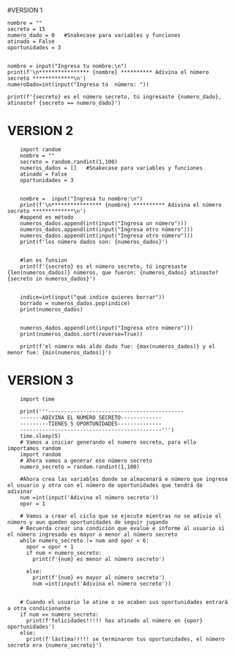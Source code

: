 #VERSION 1
    
    nombre = ""
    secreto = 15
    numero_dado = 0   #Snakecase para variables y funciones
    atinado = False
    oportunidades = 3
    
    
    nombre = input("Ingresa tu nombre:\n")
    print(f'\n**************** {nombre} ********** Adivina el número secreto *************\n')
    numeroDado=int(input("Ingresa tú  número: "))
    
    print(f'{secreto} es el número secreto, tú ingresaste {numero_dado}, atinaste? {secreto == numero_dado}')

# VERSION 2

        import random
        nombre = ""
        secreto = random.randint(1,100)
        numeros_dados = []   #Snakecase para variables y funciones
        atinado = False
        oportunidades = 3
        
        
        nombre =  input("Ingresa tu nombre:\n")
        print(f'\n**************** {nombre} ********** Adivina el número secreto *************\n')
        #append es método
        numeros_dados.append(int(input("Ingresa un número")))
        numeros_dados.append(int(input("Ingresa otro número")))
        numeros_dados.append(int(input("Ingresa otro número")))
        print(f'los número dados son: {numeros_dados}')
        
        
        #len es funsion
        print(f'{secreto} es el número secreto, tú ingresaste {len(numeros_dados)} números, que fueron: {numeros_dados} atinaste? {secreto in numeros_dados}')
        
        
        indice=int(input("qué indice quieres borrar"))
        borrado = numeros_dados.pop(indice)
        print(numeros_dados)


        numeros_dados.append(int(input("Ingresa otro número")))
        print(numeros_dados.sort(reverse=True))
        
        print(f'el número más aldo dado fue: {max(numeros_dados)} y el menor fue: {min(numeros_dados)}')


# VERSION 3

        import time
        
        print('''-------------------------------------------
        -------ADIVINA EL NÚMERO SECRETO-------------
        ---------TIENES 5 OPORTUNIDADES--------------
        ---------------------------------------------''')
        time.sleep(5)
        # Vamos a iniciar generando el numero secreto, para ello importamos random
        import random
        # Ahora vamos a generar ese número secreto
        numero_secreto = random.randint(1,100)
        
        #Ahora crea las variables donde se almacenará e número que ingrese el usuario y otra con el número de oportunidades que tendrá de adivinar
        num =int(input('Adivina el número secreto'))
        opor = 1
        
        # Vamos a crear el ciclo que se ejecute mientras no se adivie el número y aun queden oportunidades de seguir jugando
        # Recuerda crear una condición que evalue e informe al usuario si el número ingresado es mayor o menor al número secreto
        while numero_secreto != num and opor < 6:
          opor = opor + 1
          if num < numero_secreto:
            print(f'{num} es menor al número secreto')
        
          else:
            print(f'{num} es mayor al número secreto')
            num =int(input('Adivina el número secreto'))
        
        
        # Cuando el usuario le atine o se acaben sus oportunidades entrará a otra condicionante
        if num == numero_secreto:
          print(f'felicidades!!!!! has atinado al número en {opor} oportunidades')
        else:
          print(f'lástima!!!!! se terminaron tus oportunidades, el número secreto era {numero_secreto}')
